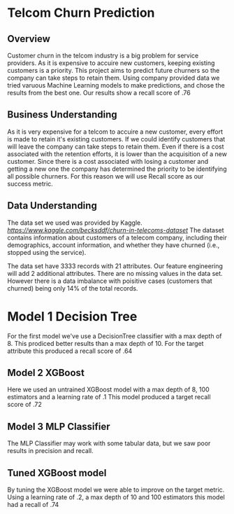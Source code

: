 # Telcom Churn Prediction

## Overview
Customer churn in the telcom industry is a big problem for service providers. As it is expensive to accuire new customers, keeping existing customers is a priority. This project aims to predict future churners so the company can take steps to retain them. Using company provided data we tried varuous Machine Learning models to 
make predictions, and chose the results from the best one. Our results show a recall score of .76

## Business Understanding
As it is very expensive for a telcom to accuire a new customer, every effort is made to retain it's existing customers. If we could identify customers that will leave the company can take steps to retain them. Even if there is a cost associated with the retention efforts, it is lower than the acquisition of a new customer.
Since there is a cost associated with losing a customer and getting a new one the company has determined the priority to be identifying all possible churners. For this reason we will use Recall score as our success metric.

## Data Understanding
The data set we used was provided by Kaggle. *https://www.kaggle.com/becksddf/churn-in-telecoms-dataset* 
The dataset contains information about customers of a telecom company, including their demographics, 
account information, and whether they have churned (i.e., stopped using the service). 

The data set have 3333 records with 21 attributes. Our feature engineering will add 2 additional attributes.
There are no missing values in the data set. However there is a data imbalance with poisitive cases (customers 
that churned) being only 14% of the total records.

# Model 1 Decision Tree
For the first model we've use a DecisionTree classifier with a max depth of 8. This prodiced better results than a max depth of 10.
For the target attribute this produced a recall score of .64

## Model 2 XGBoost
Here we used an untrained XGBoost model with a max depth of 8, 100 estimators and a learning rate of .1
This model produced a target recall score of .72

## Model 3 MLP Classifier
The MLP Classifier may work with some tabular data, but we saw poor results in precision and recall.

## Tuned XGBoost model
By tuning the XGBoost model we were able to improve on the target metric. Using a learning rate of .2, a max depth of 10 and 100 estimators this model had a recall of .74
